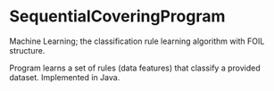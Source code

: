 # SequentialCoveringProgram
Machine Learning; the classification rule learning algorithm with FOIL structure.

Program learns a set of rules (data features) that classify a provided dataset. Implemented in Java. 
